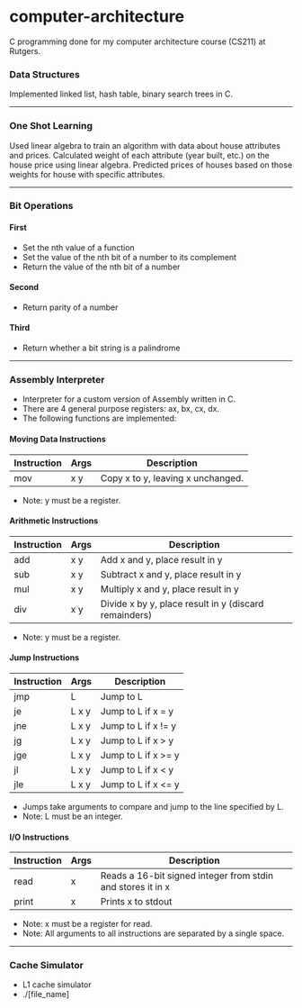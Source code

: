 # computer-architecture

C programming done for my computer architecture course (CS211) at Rutgers.

### Data Structures

Implemented linked list, hash table, binary search trees in C.

---

### One Shot Learning

Used linear algebra to train an algorithm with data about house attributes and prices.
Calculated weight of each attribute (year built, etc.) on the house price using linear algebra.
Predicted prices of houses based on those weights for house with specific attributes.

---

### Bit Operations

#### First

- Set the nth value of a function
- Set the value of the nth bit of a number to its complement
- Return the value of the nth bit of a number

#### Second

- Return parity of a number

#### Third

- Return whether a bit string is a palindrome

---

### Assembly Interpreter

- Interpreter for a custom version of Assembly written in C.
- There are 4 general purpose registers: ax, bx, cx, dx.
- The following functions are implemented:

#### Moving Data Instructions

| Instruction | Args | Description                       |
|-------------|------|-----------------------------------|
| mov         | x y  | Copy x to y, leaving x unchanged. |

- Note: y must be a register.

#### Arithmetic Instructions

| Instruction | Args | Description                                           |
|-------------|------|-------------------------------------------------------|
| add         | x y  | Add x and y, place result in y                        |
| sub         | x y  | Subtract x and y, place result in y                   |
| mul         | x y  | Multiply x and y, place result in y                   |
| div         | x y  | Divide x by y, place result in y (discard remainders) |

- Note: y must be a register.

#### Jump Instructions

| Instruction | Args  | Description         |
|-------------|-------|---------------------|
| jmp         | L     | Jump to L           |
| je          | L x y | Jump to L if x = y  |
| jne         | L x y | Jump to L if x != y |
| jg          | L x y | Jump to L if x > y  |
| jge         | L x y | Jump to L if x >= y |
| jl          | L x y | Jump to L if x < y  |
| jle         | L x y | Jump to L if x <= y |

- Jumps take arguments to compare and jump to the line specified by L.
- Note: L must be an integer.

#### I/O Instructions

| Instruction | Args | Description                                                 |
|-------------|------|-------------------------------------------------------------|
| read        | x    | Reads a 16-bit signed integer from stdin and stores it in x |
| print       | x    | Prints x to stdout                                          |

- Note: x must be a register for read.
- Note: All arguments to all instructions are separated by a single space.

---

### Cache Simulator

- L1 cache simulator
- ./[file_name] <cache size> <associativity> <replace policy> <block size> <trace file>